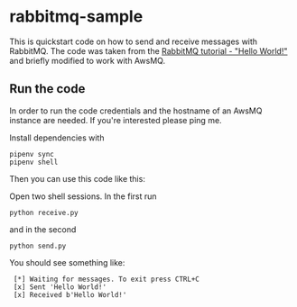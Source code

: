 # rabbitmq-sample

This is quickstart code on how to send and receive messages with RabbitMQ. The code was taken from the
[RabbitMQ tutorial - "Hello World!"](https://www.rabbitmq.com/tutorials/tutorial-one-python) and briefly
modified to work with AwsMQ.

## Run the code

In order to run the code credentials and the hostname of an AwsMQ instance are needed. If you're interested
please ping me.

Install dependencies with

```
pipenv sync
pipenv shell
```

Then you can use this code like this:

Open two shell sessions. In the first run

```shell
python receive.py
```

and in the second

```shell
python send.py
```

You should see something like:

```
 [*] Waiting for messages. To exit press CTRL+C
 [x] Sent 'Hello World!'
 [x] Received b'Hello World!'
```

